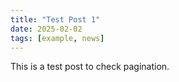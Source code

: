 ```yaml
---
title: "Test Post 1"
date: 2025-02-02
tags: [example, news]
---
```


This is a test post to check pagination.
